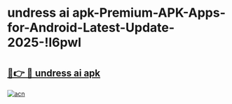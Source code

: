 # undress ai apk-Premium-APK-Apps-for-Android-Latest-Update-2025-!l6pwl

# <h2><a href="https://googleone.com">🔗👉 🔴 undress ai apk</a></h2>

[![acn](https://github.com/user-attachments/assets/0f9c940e-d8b0-45ae-aac7-cd30a18b3e1c)](https://googleone.com)

